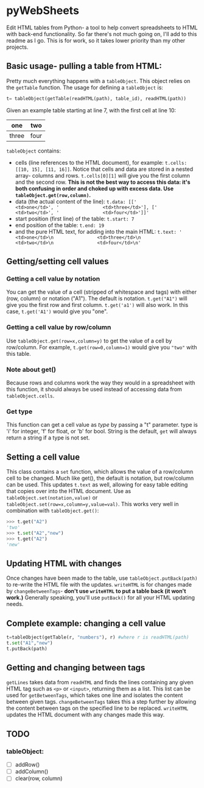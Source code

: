 # pyWebSheets
 Edit HTML tables from Python- a tool to help convert spreadsheets to HTML with back-end functionality. So far there's not much going on, I'll add to this readme as I go. This is for work, so it takes lower priority than my other projects. 
 
 ## Basic usage- pulling a table from HTML:
 Pretty much everything happens with a `tableObject`. This object relies on the `getTable` function. The usage for defining a `tableObject` is:
```python
t= tableObject(getTable(readHTML(path), table_id), readHTML(path))
```
Given an example table starting at line 7, with the first cell at line 10:

one | two
-----|----
three | four

`tableObject` contains:
* cells (line references to the HTML document), for example:
`t.cells: [[10, 15], [11, 16]]`.
Notice that cells and data are stored in a nested array- columns and rows. `t.cells[0][1]` will give you the first column and the second row. **This is not the best way to access this data: it's both confusing in order and choked up with excess data. Use `tableObject.get(row,column)`.**
* data (the actual content of the line):
`t.data: [['                <td>one</td>', '                <td>three</td>'], ['                <td>two</td>', '                <td>four</td>']]'`
* start position (first line) of the table:
`t.start: 7`
* end position of the table:
`t.end: 19`
* and the pure HTML text, for adding into the main HTML: `t.text: '                <td>one</td>\n                <td>three</td>\n                <td>two</td>\n                <td>four</td>\n'`

## Getting/setting cell values
### Getting a cell value by notation
You can get the value of a cell (stripped of whitespace and tags) with either (row, column) or notation ("A1"). The default is notation. `t.get("A1")` will give you the first row and first column. `t.get('a1')` will also work. In this case, `t.get('A1')` would give you "one". 

### Getting a cell value by row/column
Use `tableObject.get(row=x,column=y)` to get the value of a cell by row/column. For example, `t.get(row=0,column=1)` would give you `"two"` with this table. 
### Note about get()
Because rows and columns work the way they would in a spreadsheet with this function, it should always be used instead of accessing data from `tableObject.cells`. 
### Get type
This function can get a cell value as *type* by passing a "t" parameter. type is 'i' for integer, 'f' for float, or 'b' for bool. String is the default, `get` will always return a string if a type is not set. 

## Setting a cell value
This class  contains a `set` function, which allows the value of a row/column cell to be changed. Much like get(), the default is notation, but row/column can be used. This updates `t.text` as well, allowing for easy table editing that copies over into the HTML document. Use as `tableObject.set(notation,value)` or `tableObject.set(row=x,column=y,value=val)`. This works very well in combination with `tableObject.get()`:
```python
>>> t.get("A2")
'two'
>>> t.set("A2","new")
>>> t.get("A2")
'new'
```
## Updating HTML with changes
Once changes have been made to the table, use `tableObject.putBack(path)` to re-write the HTML file with the updates. `writeHTML` is for changes made by `changeBetweenTags`- **don't use `writeHTML` to put a table back (it won't work.)** Generally speaking, you'll use `putBack()` for all your HTML updating needs.

## Complete example: changing a cell value
```python
t=tableObject(getTable(r, "numbers"), r) #where r is readHTML(path)
t.set("A1","new")
t.putBack(path)
```

## Getting and changing between tags
`getLines` takes data from `readHTML` and finds the lines containing any given HTML tag such as `<p>` or `<input>`, returning them as a list. This list can be used for `getBetweenTags`, which takes one line and isolates the content between given tags. `changeBetweenTags` takes this a step further by allowing the content between tags on the specified line to be replaced. `writeHTML` updates the HTML document with any changes made this way. 
## TODO
### tableObject:
- [ ] addRow()
- [ ] addColumn()
- [ ] clear(row, column)
